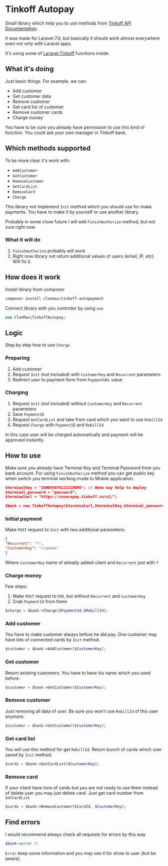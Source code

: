 # Tinkoff Autopay

Small library which help you to use methods from [Tinkoff API Documentation](https://oplata.tinkoff.ru/develop/api/autopayments/).

It was made for Laravel 7.0, but basically it should work almost everywhere even not only with Laravel apps.

It's using some of [Laravel-Tinkoff](https://github.com/kenvel/laravel-tinkoff) functions inside.

## What it's doing

Just basic things. For example, we can:

- Add customer
- Get customer data
- Remove customer
- Get card list of customer
- Remove customer cards
- Charge money

You have to be sure you already have permission to use this kind of function. You could ask your own manager in Tinkoff bank.

## Which methods supported

To be more clear it's work with:

- `AddCustomer`
- `GetCustomer`
- `RemoveCustomer`
- `GetCardList`
- `RemoveCard`
- `Charge`

This library not implement `Init` method which you should use for make payments. You have to make it by yourself or use another library.

Probably in some close future I will add `FinishAuthorize` method, but not sure right now.

### What it will do

1. `FinishAuthorize` probably will work
2. Right now library not return additional values of users (email, IP, etc). Will fix it.

## How does it work

Install library from composer

```bash
composer install clanmax/tinkoff-autopayment
```

Connect library with you controller by using `use`

```php
use ClanMax\TinkoffAutopay;
```

## Logic

Step by step how to use `Charge`

### Preparing

1. Add customer
2. Request `Init` *(not included)* with `CustomerKey` and `Recurrent` parameters
3. Redirect user to payment form from `PaymentURL` value

### Charging

1. Request `Init` *(not included)* without `CustomerKey` and `Recurrent` parameters
2. Save `PaymentID`
3. Request `GetCardList` and take from card which you want to use `RebillId`
4. Request `Charge` with `PaymentID` and `RebillId`

In this case user will be charged automatically and payment will be approved instantly.

## How to use

Make sure you already have Terminal Key and Terminal Password from you bank account. For using `FinishAuthorize` method you can get public key when switch you terminal working mode to Mobile application.

```json
$terminalKey = "16009807012222DEMO"; // demo may help to deploy
$terminal_password = "password";
$terminalurl = "https://securepay.tinkoff.ru/v2/";

$bank = new TinkoffAutopay($terminalurl,$terminalKey,$terminal_password);
```

### Initial payment

Make `POST` request to `Init` with two additional parameters:

```json
{
"Recurrent": "Y",
"CustomerKey": "clanmax"
}
```

Where `CustomerKey` name of already added client and `Recurrent` just with `Y`

### Charge money

Few steps:

1. Make `POST` request to Init, but without `Recurrent` and `CustomerKey`
2. Grab `PaymentId` from there

```php
$charge = $bank->Charge($PaymentId,$RebillId);
```

### Add customer

You have to make customer always before he did pay. One customer may have lots of connected cards by `Init` method.

```php
$customer = $bank->AddCustomer($CustomerKey);
```

### Get customer

Return existing customers. You have to have his name which you used before.

```php
$customer = $bank->GetCustomer($CustomerKey);
```

### Remove customer

Just removing all data of user. Be sure you won't use `RebillId` of this user anymore.

```php
$customer = $bank->GetCustomer($CustomerKey);
```

### Get card list

You will use this method for get `RebillId`. Return bunch of cards which user saved by `Init` method.

```php
$cards = $bank->GetCardList($CustomerKey);
```

### Remove card

If your client have tons of cards but you are not ready to use them instead of delete user you may just delete card. Just get card number from `GetCardList`

```php
$cards = $bank->RemoveCustomer($CardId, $CustomerKey);
```

## Find errors

I would recommend always check all requests for errors by this way

```php
$bank->error ?:  
```

`Error` keep some information and you may use it for show to user (but be aware).
